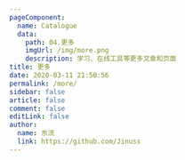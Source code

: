 ```yaml
---
pageComponent:
  name: Catalogue
  data:
    path: 04.更多
    imgUrl: /img/more.png
    description: 学习、在线工具等更多文章和页面
title: 更多
date: 2020-03-11 21:50:56
permalink: /more/
sidebar: false
article: false
comment: false
editLink: false
author:
  name: 东流
  link: https://github.com/Jinuss
---
```

